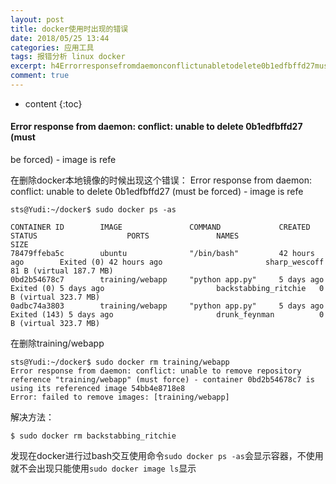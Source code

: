 ```yaml
---
layout: post
title: docker使用时出现的错误
date: 2018/05/25 13:44
categories: 应用工具
tags: 报错分析 linux docker
excerpt: h4Errorresponsefromdaemonconflictunabletodelete0b1edfbffd27mustbeforcedimageisrefeh4在删除docker本地镜像的时候出现这个错误Errorresponsefromdaemonconflictunabletodelete0b1edfbffd27mustbeforcedimageisrefepredatalanguag
comment: true
---
```


* content
{:toc}

#### Error response from daemon: conflict: unable to delete 0b1edfbffd27 (must
be forced) - image is refe

在删除docker本地镜像的时候出现这个错误： Error response from daemon: conflict: unable to delete
0b1edfbffd27 (must be forced) - image is refe

    
    
    sts@Yudi:~/docker$ sudo docker ps -as
    
    CONTAINER ID        IMAGE               COMMAND             CREATED             STATUS                    PORTS               NAMES                  SIZE
    78479ffeba5c        ubuntu              "/bin/bash"         42 hours ago        Exited (0) 42 hours ago                       sharp_wescoff          81 B (virtual 187.7 MB)
    0bd2b54678c7        training/webapp     "python app.py"     5 days ago          Exited (0) 5 days ago                         backstabbing_ritchie   0 B (virtual 323.7 MB)
    0adbc74a3803        training/webapp     "python app.py"     5 days ago          Exited (143) 5 days ago                       drunk_feynman          0 B (virtual 323.7 MB)
    

在删除training/webapp

    
    
    sts@Yudi:~/docker$ sudo docker rm training/webapp
    Error response from daemon: conflict: unable to remove repository reference "training/webapp" (must force) - container 0bd2b54678c7 is using its referenced image 54bb4e8718e8
    Error: failed to remove images: [training/webapp]
    

解决方法：

    
    
    $ sudo docker rm backstabbing_ritchie
    

发现在docker进行过bash交互使用命令`sudo docker ps -as`会显示容器，不使用就不会出现只能使用`sudo docker image
ls`显示


    
